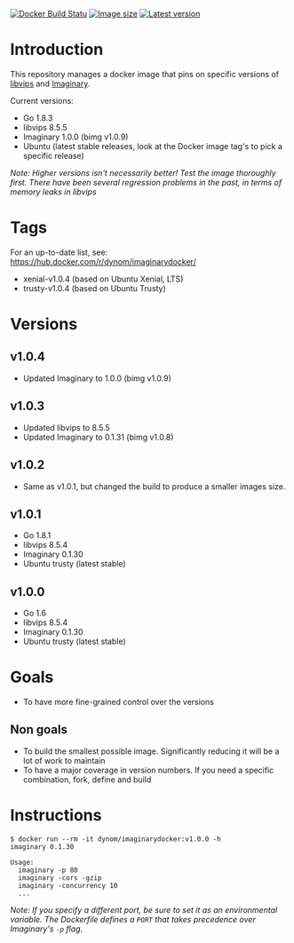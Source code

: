 [![Docker Build Statu](https://img.shields.io/docker/build/dynom/imaginarydocker.svg?style=flat-square)](https://hub.docker.com/r/dynom/imaginarydocker/tags/)  [![Image size](https://images.microbadger.com/badges/image/dynom/imaginarydocker.svg)](https://hub.docker.com/r/dynom/imaginarydocker/tags/)  [![Latest version](https://images.microbadger.com/badges/version/dynom/imaginarydocker.svg)](https://hub.docker.com/r/dynom/imaginarydocker/tags/)


# Introduction
This repository manages a docker image that pins on specific versions of [libvips](https://github.com/jcupitt/libvips) and [Imaginary](https://github.com/h2non/imaginary).

Current versions:
* Go 1.8.3
* libvips 8.5.5
* Imaginary 1.0.0 (bimg v1.0.9)
* Ubuntu (latest stable releases, look at the Docker image tag's to pick a specific release)

_Note: Higher versions isn't necessarily better! Test the image thoroughly first. There have been several regression problems in the past, in terms of memory leaks in libvips_

# Tags
For an up-to-date list, see: https://hub.docker.com/r/dynom/imaginarydocker/

* xenial-v1.0.4 (based on Ubuntu Xenial, LTS)
* trusty-v1.0.4 (based on Ubuntu Trusty)

# Versions
## v1.0.4
* Updated Imaginary to 1.0.0 (bimg v1.0.9)

## v1.0.3
* Updated libvips to 8.5.5
* Updated Imaginary to 0.1.31 (bimg v1.0.8)

## v1.0.2
* Same as v1.0.1, but changed the build to produce a smaller images size.

## v1.0.1
* Go 1.8.1
* libvips 8.5.4
* Imaginary 0.1.30
* Ubuntu trusty (latest stable)

## v1.0.0
* Go 1.6
* libvips 8.5.4
* Imaginary 0.1.30
* Ubuntu trusty (latest stable)

# Goals
* To have more fine-grained control over the versions

## Non goals
* To build the smallest possible image. Significantly reducing it will be a lot of work to maintain
* To have a major coverage in version numbers. If you need a specific combination, fork, define and build


# Instructions

```
$ docker run --rm -it dynom/imaginarydocker:v1.0.0 -h
imaginary 0.1.30

Usage:
  imaginary -p 80
  imaginary -cors -gzip
  imaginary -concurrency 10
  ...
```

_Note: If you specify a different port, be sure to set it as an environmental variable. The Dockerfile defines a `PORT` that takes precedence over Imaginary's `-p` flag._
